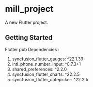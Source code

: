 # mill_project

A new Flutter project.

## Getting Started

Flutter pub Dependencies :
1. syncfusion_flutter_gauges: ^22.1.39
2. intl_phone_number_input: ^0.7.3+1
3. shared_preferences: ^2.2.0
4. syncfusion_flutter_charts: ^22.2.5
5. syncfusion_flutter_datepicker: ^22.2.5